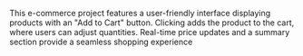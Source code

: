 This e-commerce project features a user-friendly interface displaying products with an "Add to Cart" button. Clicking adds the product to the cart, where users can adjust quantities. Real-time price updates and a summary section provide a seamless shopping experience
